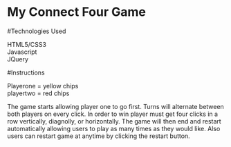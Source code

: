 # My Connect Four Game

#Technologies Used

HTML5/CSS3  </br>
Javascript  </br>
JQuery

#Instructions 

Playerone = yellow chips  </br>
playertwo = red chips

The game starts allowing player one to go first. Turns will alternate between both players on every click. In order to win player must get four clicks in a row vertically, diagnolly, or horizontally. The game will then end and restart automatically allowing users to play as many times as they would like. Also users can restart game at anytime by clicking the restart button.


